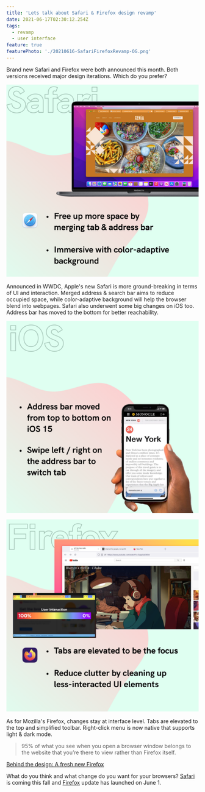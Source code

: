 ```yaml
---
title: 'Lets talk about Safari & Firefox design revamp'
date: 2021-06-17T02:30:12.254Z
tags:
  - revamp
  - user interface
feature: true
featurePhoto: './20210616-SafariFirefoxRevamp-OG.png'
---
```


Brand new Safari and Firefox were both announced this month. Both versions received major design iterations. Which do you prefer?

![Safari Revamp with single bar and adaptive background](./20210616-SafariFirefoxRevamp-03.png)

Announced in WWDC, Apple's new Safari is more ground-breaking in terms of UI and interaction. Merged address & search bar aims to reduce occupied space, while color-adaptive background will help the browser blend into webpages. Safari also underwent some big changes on iOS too. Address bar has moved to the bottom for better reachability.

![iOS Safari address bar moved from top to bottom](./20210616-SafariFirefoxRevamp-04.png)

![Firefox Revamp with elevated tab and clean up UI](./20210616-SafariFirefoxRevamp-02.png)

As for Mozilla's Firefox, changes stay at interface level. Tabs are elevated to the top and simplified toolbar. Right-click menu is now native that supports light & dark mode.

> 95% of what you see when you open a browser window belongs to the website that you’re there to view rather than Firefox itself.

[Behind the design: A fresh new Firefox](https://blog.mozilla.org/en/products/firefox/new-firefox-coming-june-1/)

What do you think and what change do you want for your browsers? [Safari](https://www.apple.com/macos/monterey-preview/) is coming this fall and [Firefox](https://www.mozilla.org/en-US/firefox/new/) update has launched on June 1.
